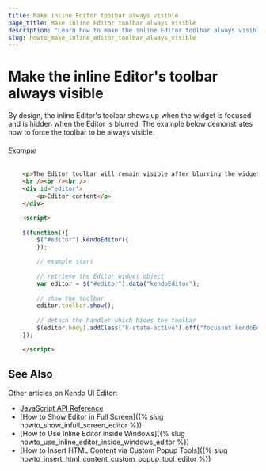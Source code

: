 ```yaml
---
title: Make inline Editor toolbar always visible
page_title: Make inline Editor toolbar always visible
description: "Learn how to make the inline Editor toolbar always visible."
slug: howto_make_inline_editor_toolbar_always_visible
---
```


# Make the inline Editor's toolbar always visible

By design, the inline Editor's toolbar shows up when the widget is focused and is hidden when the Editor is blurred.
The example below demonstrates how to force the toolbar to be always visible.

###### Example

```html
    <p>The Editor toolbar will remain visible after blurring the widget.</p>
    <br /><br /><br />
    <div id="editor">
        <p>Editor content</p>
    </div>

    <script>
    
    $(function(){
        $("#editor").kendoEditor({
        });

        // example start
        
        // retrieve the Editor widget object
        var editor = $("#editor").data("kendoEditor");
        
        // show the toolbar
        editor.toolbar.show();
        
        // detach the handler which hides the toolbar
        $(editor.body).addClass("k-state-active").off("focusout.kendoEditor");
    });

    </script>
```

## See Also

Other articles on Kendo UI Editor:

* [JavaScript API Reference](/api/javascript/ui/editor)
* [How to Show Editor in Full Screen]({% slug howto_show_infull_screen_editor %})
* [How to Use Inline Editor inside Windows]({% slug howto_use_inline_editor_inside_windows_editor %})
* [How to Insert HTML Content via Custom Popup Tools]({% slug howto_insert_html_content_custom_popup_tool_editor %})